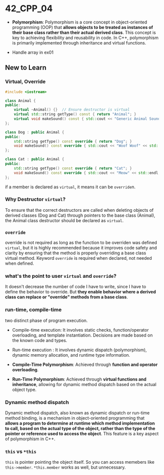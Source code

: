 # 42_CPP_04
* **Polymorphism**: Polymorphism is a core concept in object-oriented programming (OOP) that **allows objects to be treated as instances of their base class rather than their actual derived class**. This concept is key to achieving flexibility and reusability in code. In C++, polymorphism is primarily implemented through inheritance and virtual functions.

* Handle array in ex01
## New to Learn
### Virtual, Override
```c++
#include <iostream>

class Animal {
public:
    virtual ~Animal() {}  // Ensure destructor is virtual
    virtual std::string getType() const { return "Animal"; }
    virtual void makeSound() const { std::cout << "Generic Animal Sound" << std::endl; }
};

class Dog : public Animal {
public:
    std::string getType() const override { return "Dog"; }
    void makeSound() const override { std::cout << "Woof Woof" << std::endl; }
};

class Cat : public Animal {
public:
    std::string getType() const override { return "Cat"; }
    void makeSound() const override { std::cout << "Meow" << std::endl; }
};
```

if a member is declared as `virtual`, it means it can be `override`n.

### Why Destructor `virtual`?
To ensure that the correct destructors are called when deleting objects of derived classes (Dog and Cat) through pointers to the base class (Animal), the Animal class destructor should be declared as `virtual`.

### `override`
override is not required as long as the function to be overriden was defined `virtual`, but it is highly recommended because it improves code safety and clarity by ensuring that the method is properly overriding a base class virtual method. 
Keyword `override` is required when declared, not needed when defined.

### what's the point to user `virtual` and `override`?
It doesn't decrease the number of code I have to write, since I have to define the behavior to override. But **they enable behavior where a derived class can replace or "override" methods from a base class**.

### run-time, compile-time
two distinct phase of program execution.
* Compile-time execution:  It involves static checks, function/operator overloading, and template instantiation. Decisions are made based on the known code and types.
* Run-time execution : It involves dynamic dispatch (polymorphism), dynamic memory allocation, and runtime type information.

* **Compile-Time Polymorphism**: Achieved through **function and operator overloading**.
* **Run-Time Polymorphism**: Achieved through **virtual functions and inheritance**, allowing for dynamic method dispatch based on the actual object type.

### Dynamic method dispatch
Dynamic method dispatch, also known as dynamic dispatch or run-time method binding, is a mechanism in object-oriented programming that **allows a program to determine at runtime which method implementation to call, based on the actual type of the object, rather than the type of the pointer or reference used to access the object**. This feature is a key aspect of polymorphism in C++.

### `this` vs `*this`
`this` is pointer pointing the object itself. So you can access memebers like `this->member`. `*this.member` works as well, but unnecessary.

